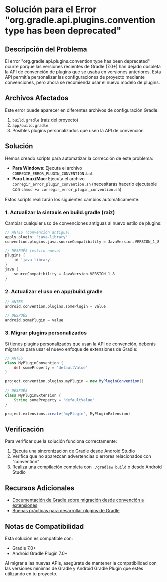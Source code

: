 # Solución para el Error "org.gradle.api.plugins.convention type has been deprecated"

## Descripción del Problema

El error "org.gradle.api.plugins.convention type has been deprecated" ocurre porque las versiones recientes de Gradle (7.0+) han dejado obsoleta la API de convención de plugins que se usaba en versiones anteriores. Esta API permitía personalizar las configuraciones de proyecto mediante convenciones, pero ahora se recomienda usar el nuevo modelo de plugins.

## Archivos Afectados

Este error puede aparecer en diferentes archivos de configuración Gradle:

1. `build.gradle` (raíz del proyecto)
2. `app/build.gradle`
3. Posibles plugins personalizados que usen la API de convención

## Solución

Hemos creado scripts para automatizar la corrección de este problema:

* **Para Windows**: Ejecuta el archivo `CORREGIR_ERROR_PLUGIN_CONVENTION.bat`
* **Para Linux/Mac**: Ejecuta el archivo `corregir_error_plugin_convention.sh` (necesitarás hacerlo ejecutable con `chmod +x corregir_error_plugin_convention.sh`)

Estos scripts realizarán los siguientes cambios automáticamente:

### 1. Actualizar la sintaxis en build.gradle (raíz)

Cambiar cualquier uso de convenciones antiguas al nuevo estilo de plugins:

```groovy
// ANTES (convención antigua)
apply plugin: 'java-library'
convention.plugins.java.sourceCompatibility = JavaVersion.VERSION_1_8

// DESPUÉS (estilo nuevo)
plugins {
    id 'java-library'
}
java {
    sourceCompatibility = JavaVersion.VERSION_1_8
}
```

### 2. Actualizar el uso en app/build.gradle

```groovy
// ANTES 
android.convention.plugins.somePlugin = value

// DESPUÉS
android.somePlugin = value
```

### 3. Migrar plugins personalizados

Si tienes plugins personalizados que usan la API de convención, deberás migrarlos para usar el nuevo enfoque de extensiones de Gradle:

```groovy
// ANTES
class MyPluginConvention {
    def someProperty = 'defaultValue'
}

project.convention.plugins.myPlugin = new MyPluginConvention()

// DESPUÉS
class MyPluginExtension {
    String someProperty = 'defaultValue'
}

project.extensions.create('myPlugin', MyPluginExtension)
```

## Verificación

Para verificar que la solución funciona correctamente:

1. Ejecuta una sincronización de Gradle desde Android Studio
2. Verifica que no aparezcan advertencias o errores relacionados con "convention"
3. Realiza una compilación completa con `./gradlew build` o desde Android Studio

## Recursos Adicionales

- [Documentación de Gradle sobre migración desde convención a extensiones](https://docs.gradle.org/current/userguide/custom_plugins.html)
- [Buenas prácticas para desarrollar plugins de Gradle](https://docs.gradle.org/current/userguide/implementing_gradle_plugins.html)

## Notas de Compatibilidad

Esta solución es compatible con:

- Gradle 7.0+
- Android Gradle Plugin 7.0+

Al migrar a las nuevas APIs, asegúrate de mantener la compatibilidad con las versiones mínimas de Gradle y Android Gradle Plugin que estés utilizando en tu proyecto.